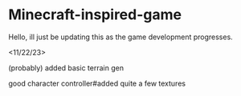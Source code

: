 # Minecraft-inspired-game

Hello, ill just be updating this as the game development progresses.

<11/22/23>

(probably) added basic terrain gen

good character controller#added quite a few textures
